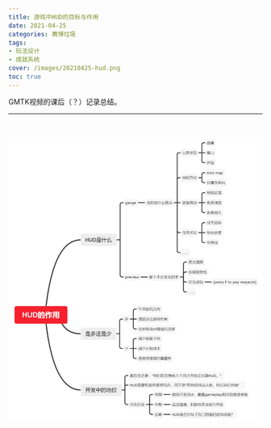 ```yaml
---
title: 游戏中HUD的目标与作用
date: 2021-04-25
categories: 赛博垃圾
tags: 
- 玩法设计
- 成就系统
cover: /images/20210425-hud.png
toc: true
---
```


GMTK视频的课后（？）记录总结。

<!--more-->

---

   <br/>

![](/images/20210425-hud/xmind-hud.png)

   <br/>

